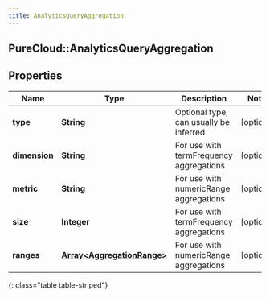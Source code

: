 ```yaml
---
title: AnalyticsQueryAggregation
---
```

## PureCloud::AnalyticsQueryAggregation

## Properties

|Name | Type | Description | Notes|
|------------ | ------------- | ------------- | -------------|
| **type** | **String** | Optional type, can usually be inferred | [optional] |
| **dimension** | **String** | For use with termFrequency aggregations | [optional] |
| **metric** | **String** | For use with numericRange aggregations | [optional] |
| **size** | **Integer** | For use with termFrequency aggregations | [optional] |
| **ranges** | [**Array&lt;AggregationRange&gt;**](AggregationRange.html) | For use with numericRange aggregations | [optional] |
{: class="table table-striped"}


